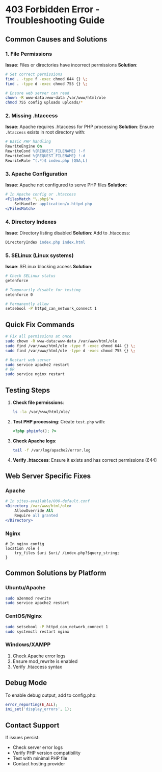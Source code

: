 # 403 Forbidden Error - Troubleshooting Guide

## Common Causes and Solutions

### 1. File Permissions
**Issue**: Files or directories have incorrect permissions
**Solution**:
```bash
# Set correct permissions
find . -type f -exec chmod 644 {} \;
find . -type d -exec chmod 755 {} \;

# Ensure web server can read
chown -R www-data:www-data /var/www/html/ole
chmod 755 config uploads uploads/*
```

### 2. Missing .htaccess
**Issue**: Apache requires .htaccess for PHP processing
**Solution**: Ensure `.htaccess` exists in root directory with:
```apache
# Basic PHP handling
RewriteEngine On
RewriteCond %{REQUEST_FILENAME} !-f
RewriteCond %{REQUEST_FILENAME} !-d
RewriteRule ^(.*)$ index.php [QSA,L]
```

### 3. Apache Configuration
**Issue**: Apache not configured to serve PHP files
**Solution**:
```apache
# In Apache config or .htaccess
<FilesMatch "\.php$">
    SetHandler application/x-httpd-php
</FilesMatch>
```

### 4. Directory Indexes
**Issue**: Directory listing disabled
**Solution**: Add to .htaccess:
```apache
DirectoryIndex index.php index.html
```

### 5. SELinux (Linux systems)
**Issue**: SELinux blocking access
**Solution**:
```bash
# Check SELinux status
getenforce

# Temporarily disable for testing
setenforce 0

# Permanently allow
setsebool -P httpd_can_network_connect 1
```

## Quick Fix Commands

```bash
# Fix all permissions at once
sudo chown -R www-data:www-data /var/www/html/ole
sudo find /var/www/html/ole -type f -exec chmod 644 {} \;
sudo find /var/www/html/ole -type d -exec chmod 755 {} \;

# Restart web server
sudo service apache2 restart
# OR
sudo service nginx restart
```

## Testing Steps

1. **Check file permissions**:
   ```bash
   ls -la /var/www/html/ole/
   ```

2. **Test PHP processing**:
   Create `test.php` with:
   ```php
   <?php phpinfo(); ?>
   ```

3. **Check Apache logs**:
   ```bash
   tail -f /var/log/apache2/error.log
   ```

4. **Verify .htaccess**:
   Ensure it exists and has correct permissions (644)

## Web Server Specific Fixes

### Apache
```apache
# In sites-available/000-default.conf
<Directory /var/www/html/ole>
    AllowOverride All
    Require all granted
</Directory>
```

### Nginx
```nginx
# In nginx config
location /ole {
    try_files $uri $uri/ /index.php?$query_string;
}
```

## Common Solutions by Platform

### Ubuntu/Apache
```bash
sudo a2enmod rewrite
sudo service apache2 restart
```

### CentOS/Nginx
```bash
sudo setsebool -P httpd_can_network_connect 1
sudo systemctl restart nginx
```

### Windows/XAMPP
1. Check Apache error logs
2. Ensure mod_rewrite is enabled
3. Verify .htaccess syntax

## Debug Mode

To enable debug output, add to config.php:
```php
error_reporting(E_ALL);
ini_set('display_errors', 1);
```

## Contact Support
If issues persist:
- Check server error logs
- Verify PHP version compatibility
- Test with minimal PHP file
- Contact hosting provider